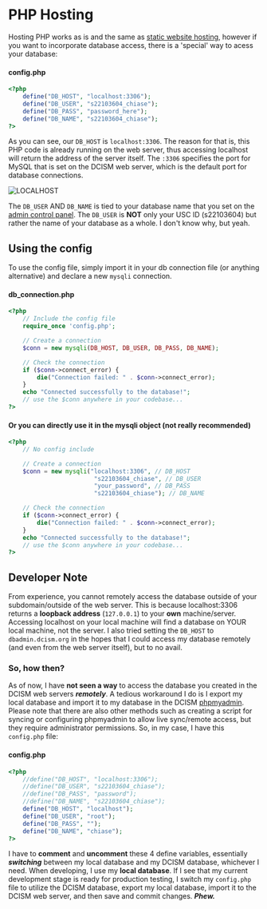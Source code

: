 # PHP Hosting
Hosting PHP works as is and the same as [static website hosting](/static.md), however if you want to incorporate database access, there is a 'special' way to acess your database:

#### config.php
```php {title="config.php"}
<?php 
    define("DB_HOST", "localhost:3306");
    define("DB_USER", "s22103604_chiase");
    define("DB_PASS", "password_here");
    define("DB_NAME", "s22103604_chiase");
?>
```

As you can see, our `DB_HOST` is `localhost:3306`. The reason for that is, this PHP code is already running on the web server, thus accessing localhost will return the address of the server itself. The `:3306` specifies the port for MySQL that is set on the DCISM web server, which is the default port for database connections. 

![LOCALHOST](/localhost3306.png)

The `DB_USER` AND `DB_NAME` is tied to your database name that you set on the [admin control panel](https://admin.dcism.org). The `DB_USER` is **NOT** only your USC ID (s22103604) but rather the name of your database as a whole. I don't know why, but yeah.

## Using the config
To use the config file, simply import it in your db connection file (or anything alternative) and declare a new `mysqli` connection.
#### db_connection.php
```php
<?php
    // Include the config file
    require_once 'config.php';

    // Create a connection
    $conn = new mysqli(DB_HOST, DB_USER, DB_PASS, DB_NAME);

    // Check the connection
    if ($conn->connect_error) {
        die("Connection failed: " . $conn->connect_error);
    }
    echo "Connected successfully to the database!";
    // use the $conn anywhere in your codebase...
?>
```

#### Or you can directly use it in the mysqli object (not really recommended)
```php
<?php
    // No config include

    // Create a connection
    $conn = new mysqli("localhost:3306", // DB_HOST
                        "s22103604_chiase", // DB_USER
                        "your_password", // DB_PASS
                        "s22103604_chiase"); // DB_NAME

    // Check the connection
    if ($conn->connect_error) {
        die("Connection failed: " . $conn->connect_error);
    }
    echo "Connected successfully to the database!";
    // use the $conn anywhere in your codebase...
?>
```

## Developer Note
From experience, you cannot remotely access the database outside of your subdomain/outside of the web server. This is because localhost:3306 returns a **loopback address** (`127.0.0.1`) to your **own** machine/server. Accessing localhost on your local machine will find a database on YOUR local machine, not the server. I also tried setting the `DB_HOST` to `dbadmin.dcism.org` in the hopes that I could access my database remotely (and even from the web server itself), but to no avail.

### So, how then?
As of now, I have **not seen a way** to access the database you created in the DCISM web servers ***remotely***. A tedious workaround I do is I export my local database and import it to my database in the DCISM [phpmyadmin](https://dbadmin.dcism.org). Please note that there are also other methods such as creating a script for syncing or configuring phpmyadmin to allow live sync/remote access, but they require administrator permissions. So, in my case, I have this `config.php` file:

#### config.php
```php
<?php 
    //define("DB_HOST", "localhost:3306");
    //define("DB_USER", "s22103604_chiase");
    //define("DB_PASS", "password");
    //define("DB_NAME", "s22103604_chiase");
    define("DB_HOST", "localhost");
    define("DB_USER", "root");
    define("DB_PASS", "");
    define("DB_NAME", "chiase");
?>
```
I have to **comment** and **uncomment** these 4 define variables, essentially ***switching*** between my local database and my DCISM database, whichever I need. When developing, I use my **local database**. If I see that my current development stage is ready for production testing, I switch my `config.php` file to utilize the DCISM database, export my local database, import it to the DCISM web server, and then save and commit changes. ***Phew.***
